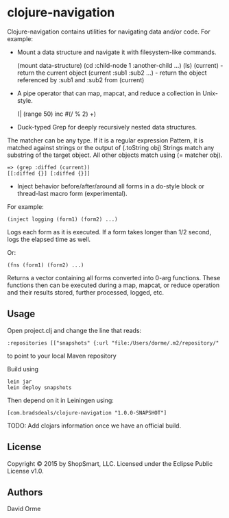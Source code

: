 # clojure-navigation

Clojure-navigation contains utilities for navigating data and/or code.  For example:

* Mount a data structure and navigate it with filesystem-like commands.

    (mount data-structure)
    (cd :child-node 1 :another-child ...)
    (ls)
    (current) - return the current object
    (current :sub1 :sub2 ...) - return the object referenced by :sub1 and :sub2 from (current)

* A pipe operator that can map, mapcat, and reduce a collection in Unix-style.

    (| (range 50) inc #(/ % 2) +)

* Duck-typed Grep for deeply recursively nested data structures.

The matcher can be any type.  If it is a regular expression Pattern, it is matched against
strings or the output of (.toString obj) Strings match any substring of the target object.
All other objects match using (= matcher obj).

    => (grep :diffed (current))
    [[:diffed {}] [:diffed {}]]

* Inject behavior before/after/around all forms in a do-style block or thread-last
macro form (experimental).

For example:

    (inject logging (form1) (form2) ...)

Logs each form as it is executed.  If a form takes longer than 1/2 second, logs the elapsed
time as well.

Or:

    (fns (form1) (form2) ...)

Returns a vector containing all forms converted into 0-arg functions.  These functions then
can be executed during a map, mapcat, or reduce operation and their results stored, further
processed, logged, etc.

## Usage

Open project.clj and change the line that reads:

    :repositories [["snapshots" {:url "file:/Users/dorme/.m2/repository/"

to point to your local Maven repository

Build using

    lein jar
    lein deploy snapshots

Then depend on it in Leiningen using:

    [com.bradsdeals/clojure-navigation "1.0.0-SNAPSHOT"]

TODO: Add clojars information once we have an official build.

## License

Copyright © 2015 by ShopSmart, LLC.  Licensed under the Eclipse Public License v1.0.

## Authors

David Orme

